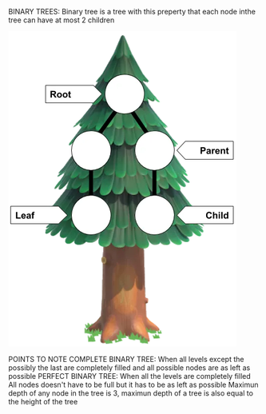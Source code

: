 BINARY TREES: Binary tree is a tree with this preperty that each node inthe tree can have at most 2 children

![BINARY TREE](https://github.com/Karlie-crypto/binary_trees/blob/main/binary%20tree%20set.webp)

POINTS TO NOTE
COMPLETE BINARY TREE: When all levels except the possibly the last are completely filled and all possible nodes are as left as possible
PERFECT BINARY TREE: When all the levels are completely filled
All nodes doesn't have to be full but it has to be as left as possible
Maximun depth of any node in the tree is 3, maximun depth of a tree is also equal to the height of the tree
